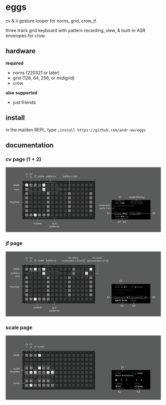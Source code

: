 # eggs

cv & ii gesture looper for norns, grid, crow, jf.

three track grid keyboard with pattern recording, slew, & built-in ASR envelopes for crow.

## hardware

**required**

- norns (220321 or later)
- grid (128, 64, 256, or midigrid)
- crow

**also supported**

- just friends

## install

in the maiden REPL, type `;install https://github.com/andr-ew/eggs`

## documentation

### cv page (1 + 2)

![documentation image](lib/doc/eggs-01.png)

### jf page

![documentation image](lib/doc/eggs-02.png)

### scale page

![documentation image](lib/doc/eggs-03.png)
